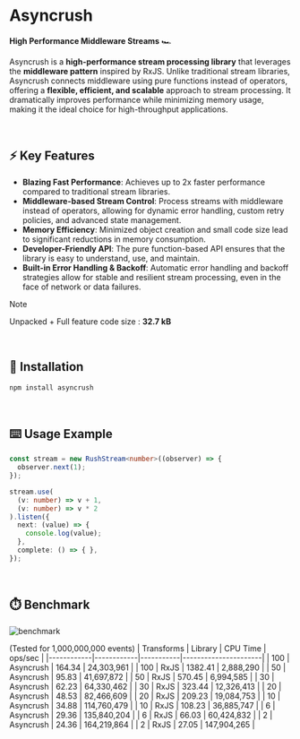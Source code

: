 # Asyncrush

**High Performance Middleware Streams** 🏎️

Asyncrush is a **high-performance stream processing library** that leverages the **middleware pattern** inspired by RxJS. Unlike traditional stream libraries, Asyncrush connects middleware using pure functions instead of operators, offering a **flexible, efficient, and scalable** approach to stream processing. It dramatically improves performance while minimizing memory usage, making it the ideal choice for high-throughput applications.

<br>

## ⚡ Key Features
- **Blazing Fast Performance**: Achieves up to 2x faster performance compared to traditional stream libraries.
- **Middleware-based Stream Control**: Process streams with middleware instead of operators, allowing for dynamic error handling, custom retry policies, and advanced state management.
- **Memory Efficiency**: Minimized object creation and small code size lead to significant reductions in memory consumption.
- **Developer-Friendly API**: The pure function-based API ensures that the library is easy to understand, use, and maintain.
- **Built-in Error Handling & Backoff**: Automatic error handling and backoff strategies allow for stable and resilient stream processing, even in the face of network or data failures.

> [!Note]   
> Unpacked + Full feature code size : **32.7 kB**  

<br>

## 💾 Installation
```bash
npm install asyncrush
```

<br>

## ⌨️ Usage Example
```typescript
const stream = new RushStream<number>((observer) => {
  observer.next(1);
});

stream.use(
  (v: number) => v + 1,
  (v: number) => v * 2
).listen({
  next: (value) => {
    console.log(value);
  },
  complete: () => { },
});
```

<br>


## ⏱️ Benchmark

![benchmark](https://github.com/user-attachments/assets/e23d597d-f0d3-4946-9263-a37148fe5fb6)

(Tested for 1,000,000,000 events)
| Transforms | Library    | CPU Time  | ops/sec              |
|------------|------------|-----------|----------------------|
| 100        | Asyncrush  | 164.34    | 24,303,961           |
| 100        | RxJS       | 1382.41   | 2,888,290            |
| 50         | Asyncrush  | 95.83     | 41,697,872           |
| 50         | RxJS       | 570.45    | 6,994,585            |
| 30         | Asyncrush  | 62.23     | 64,330,462           |
| 30         | RxJS       | 323.44    | 12,326,413           |
| 20         | Asyncrush  | 48.53     | 82,466,609           |
| 20         | RxJS       | 209.23    | 19,084,753           |
| 10         | Asyncrush  | 34.88     | 114,760,479          |
| 10         | RxJS       | 108.23    | 36,885,747           |
| 6          | Asyncrush  | 29.36     | 135,840,204          |
| 6          | RxJS       | 66.03     | 60,424,832           |
| 2          | Asyncrush  | 24.36     | 164,219,864          |
| 2          | RxJS       | 27.05     | 147,904,265          |

